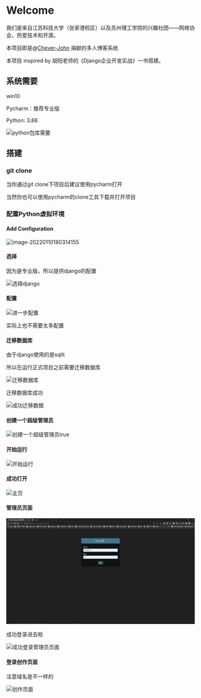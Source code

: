 # Welcome
我们是来自江苏科技大学（张家港校区）以及苏州理工学院的兴趣社团——网络协会，热爱技术和开源。

本项目即是@[Chever-John](https://github.com/Chever-John) 捐献的多人博客系统

本项目 inspired by 胡阳老师的《Django企业开发实战》一书搭建。

## 系统需要

win10

Pycharm：推荐专业版

Python: 3.88

![python包库需要](http://cdn.mr8god.cn/img/20220110180012.png)

## 搭建

### git clone 

当你通过git clone下项目后建议使用pycharm打开

当然你也可以使用pycharm的clone工具下载并打开项目

### 配置Python虚拟环境

#### Add Configuration

![image-20220110180314155](http://cdn.mr8god.cn/img/image-20220110180314155.png)

#### 选择

因为是专业版，所以提供django的配置

![选择django](http://cdn.mr8god.cn/img/image-20220110180404251.png)

#### 配置

![进一步配置](http://cdn.mr8god.cn/img/image-20220110180506321.png)

实际上也不需要太多配置

#### 迁移数据库

由于django使用的是sqlit

所以在运行正式项目之前需要迁移数据库

![迁移数据库](http://cdn.mr8god.cn/img/image-20220110180729228.png)

迁移数据库成功

![成功迁移数据](http://cdn.mr8god.cn/img/image-20220110180821519.png)

#### 创建一个超级管理员

![创建一个超级管理员true](http://cdn.mr8god.cn/img/image-20220110181127108.png)

#### 开始运行

![开始运行](http://cdn.mr8god.cn/img/image-20220110180546651.png)

#### 成功打开

![主页](http://cdn.mr8god.cn/img/image-20220110181235690.png)

#### 管理员页面

![管理员页面](upload\image-20220110181312050.png)

成功登录进去啦

![成功登录管理员页面](http://cdn.mr8god.cn/img/image-20220110181346940.png)

#### 登录创作页面

注意域名是不一样的

![创作页面](http://cdn.mr8god.cn/img/image-20220110181432888.png)